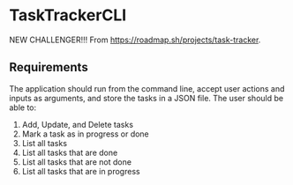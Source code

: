 # TaskTrackerCLI

NEW CHALLENGER!!! From https://roadmap.sh/projects/task-tracker.

## Requirements

The application should run from the command line, accept user actions and inputs as arguments, and store the tasks in a
JSON file. The user should be able to:

1. Add, Update, and Delete tasks
2. Mark a task as in progress or done
3. List all tasks
4. List all tasks that are done
5. List all tasks that are not done
6. List all tasks that are in progress